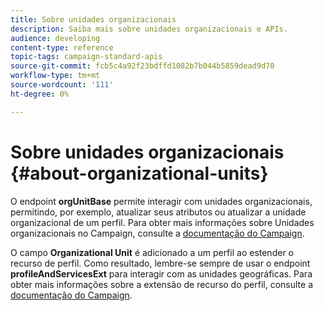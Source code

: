```yaml
---
title: Sobre unidades organizacionais
description: Saiba mais sobre unidades organizacionais e APIs.
audience: developing
content-type: reference
topic-tags: campaign-standard-apis
source-git-commit: fcb5c4a92f23bdffd1082b7b044b5859dead9d70
workflow-type: tm+mt
source-wordcount: '111'
ht-degree: 0%

---
```



# Sobre unidades organizacionais {#about-organizational-units}

O endpoint **orgUnitBase** permite interagir com unidades organizacionais, permitindo, por exemplo, atualizar seus atributos ou atualizar a unidade organizacional de um perfil. Para obter mais informações sobre Unidades organizacionais no Campaign, consulte a [documentação do Campaign](https://experienceleague.adobe.com/docs/campaign-standard/using/administrating/users-and-security/organizational-units.html?lang=en#administrating).

O campo **Organizational Unit** é adicionado a um perfil ao estender o recurso de perfil. Como resultado, lembre-se sempre de usar o endpoint **profileAndServicesExt** para interagir com as unidades geográficas. Para obter mais informações sobre a extensão de recurso do perfil, consulte a [documentação do Campaign](https://experienceleague.adobe.com/docs/campaign-standard/using/administrating/users-and-security/organizational-units.html?lang=en#partitioning-profiles).
